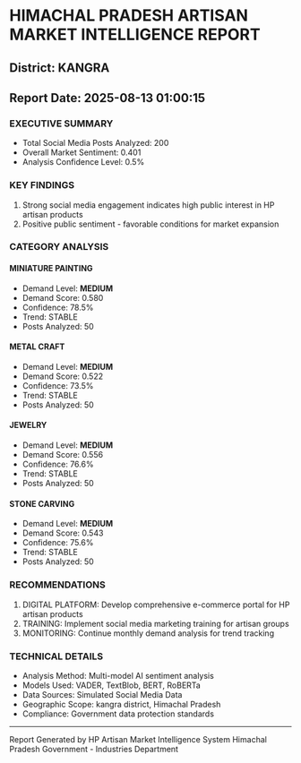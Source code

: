 # HIMACHAL PRADESH ARTISAN MARKET INTELLIGENCE REPORT
## District: KANGRA
## Report Date: 2025-08-13 01:00:15

### EXECUTIVE SUMMARY
- Total Social Media Posts Analyzed: 200
- Overall Market Sentiment: 0.401
- Analysis Confidence Level: 0.5%

### KEY FINDINGS
1. Strong social media engagement indicates high public interest in HP artisan products
2. Positive public sentiment - favorable conditions for market expansion

### CATEGORY ANALYSIS

#### MINIATURE PAINTING
- Demand Level: **MEDIUM**
- Demand Score: 0.580
- Confidence: 78.5%
- Trend: STABLE
- Posts Analyzed: 50

#### METAL CRAFT
- Demand Level: **MEDIUM**
- Demand Score: 0.522
- Confidence: 73.5%
- Trend: STABLE
- Posts Analyzed: 50

#### JEWELRY
- Demand Level: **MEDIUM**
- Demand Score: 0.556
- Confidence: 76.6%
- Trend: STABLE
- Posts Analyzed: 50

#### STONE CARVING
- Demand Level: **MEDIUM**
- Demand Score: 0.543
- Confidence: 75.6%
- Trend: STABLE
- Posts Analyzed: 50

### RECOMMENDATIONS
1. DIGITAL PLATFORM: Develop comprehensive e-commerce portal for HP artisan products
2. TRAINING: Implement social media marketing training for artisan groups
3. MONITORING: Continue monthly demand analysis for trend tracking

### TECHNICAL DETAILS
- Analysis Method: Multi-model AI sentiment analysis
- Models Used: VADER, TextBlob, BERT, RoBERTa
- Data Sources: Simulated Social Media Data
- Geographic Scope: kangra district, Himachal Pradesh
- Compliance: Government data protection standards

---
Report Generated by HP Artisan Market Intelligence System
Himachal Pradesh Government - Industries Department
